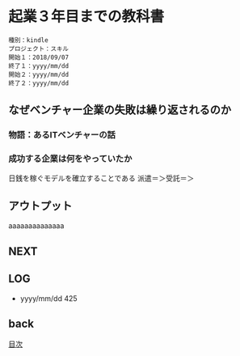 # 起業３年目までの教科書

    種別：kindle
    プロジェクト：スキル
    開始１：2018/09/07
    終了１：yyyy/mm/dd
    開始２：yyyy/mm/dd
    終了２：yyyy/mm/dd

## なぜベンチャー企業の失敗は繰り返されるのか

### 物語：あるITベンチャーの話


### 成功する企業は何をやっていたか

日銭を稼ぐモデルを確立することである
派遣＝＞受託＝＞

## アウトプット

aaaaaaaaaaaaaa

## NEXT

## LOG

- yyyy/mm/dd 425

## back

[目次](README.md)

